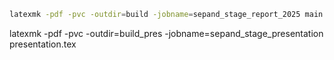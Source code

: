 ```bash 
latexmk -pdf -pvc -outdir=build -jobname=sepand_stage_report_2025 main.tex
```
latexmk -pdf -pvc -outdir=build_pres -jobname=sepand_stage_presentation presentation.tex
